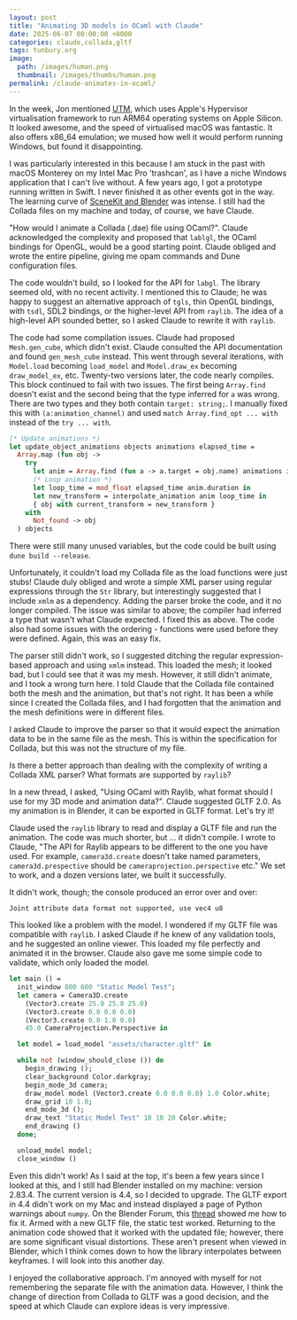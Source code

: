 ```yaml
---
layout: post
title: "Animating 3D models in OCaml with Claude"
date: 2025-06-07 00:00:00 +0000
categories: claude,collada,gltf
tags: tunbury.org
image:
  path: /images/human.png
  thumbnail: /images/thumbs/human.png
permalink: /claude-animates-in-ocaml/
---
```


In the week, Jon mentioned [UTM](https://mac.getutm.app), which uses Apple's Hypervisor virtualisation framework to run ARM64 operating systems on Apple Silicon. It looked awesome, and the speed of virtualised macOS was fantastic. It also offers x86_64 emulation; we mused how well it would perform running Windows, but found it disappointing.

I was particularly interested in this because I am stuck in the past with macOS Monterey on my Intel Mac Pro 'trashcan', as I have a niche Windows application that I can't live without. A few years ago, I got a prototype running written in Swift. I never finished it as other events got in the way. The learning curve of [SceneKit and Blender](https://youtu.be/8Jb3v2HRv_E) was intense. I still had the Collada files on my machine and today, of course, we have Claude.

"How would I animate a Collada (.dae) file using OCaml?". Claude acknowledged the complexity and proposed that `lablgl`, the OCaml bindings for OpenGL, would be a good starting point. Claude obliged and wrote the entire pipeline, giving me opam commands and Dune configuration files.

The code wouldn't build, so I looked for the API for `labgl`. The library seemed old, with no recent activity. I mentioned this to Claude; he was happy to suggest an alternative approach of `tgls`, thin OpenGL bindings, with `tsdl`, SDL2 bindings, or the higher-level API from `raylib`. The idea of a high-level API sounded better, so I asked Claude to rewrite it with `raylib`.

The code had some compilation issues. Claude had proposed `Mesh.gen_cube`, which didn't exist. Claude consulted the API documentation and found `gen_mesh_cube` instead. This went through several iterations, with `Model.load` becoming `load_model` and `Model.draw_ex` becoming `draw_model_ex`, etc. Twenty-two versions later, the code nearly compiles. This block continued to fail with two issues. The first being `Array.find` doesn't exist and the second being that the type inferred for `a` was wrong. There are two types and they both contain `target: string;`. I manually fixed this with `(a:animation_channel)` and used `match Array.find_opt ... with` instead of the `try ... with`.

```ocaml
(* Update animations *)
let update_object_animations objects animations elapsed_time =
  Array.map (fun obj ->
    try
      let anim = Array.find (fun a -> a.target = obj.name) animations in
      (* Loop animation *)
      let loop_time = mod_float elapsed_time anim.duration in
      let new_transform = interpolate_animation anim loop_time in
      { obj with current_transform = new_transform }
    with
      Not_found -> obj
  ) objects
```

There were still many unused variables, but the code could be built using `dune build --release`.

Unfortunately, it couldn't load my Collada file as the load functions were just stubs! Claude duly obliged and wrote a simple XML parser using regular expressions through the `Str` library, but interestingly suggested that I include `xmlm` as a dependency. Adding the parser broke the code, and it no longer compiled. The issue was similar to above; the compiler had inferred a type that wasn't what Claude expected. I fixed this as above. The code also had some issues with the ordering - functions were used before they were defined. Again, this was an easy fix.

The parser still didn't work, so I suggested ditching the regular expression-based approach and using `xmlm` instead. This loaded the mesh; it looked bad, but I could see that it was my mesh. However, it still didn't animate, and I took a wrong turn here. I told Claude that the Collada file contained both the mesh and the animation, but that's not right. It has been a while since I created the Collada files, and I had forgotten that the animation and the mesh definitions were in different files.

I asked Claude to improve the parser so that it would expect the animation data to be in the same file as the mesh. This is within the specification for Collada, but this was not the structure of my file.

Is there a better approach than dealing with the complexity of writing a Collada XML parser? What formats are supported by `raylib`?

In a new thread, I asked, "Using OCaml with Raylib, what format should I use for my 3D mode and animation data?". Claude suggested GLTF 2.0. As my animation is in Blender, it can be exported in GLTF format. Let's try it!

Claude used the `raylib` library to read and display a GLTF file and run the animation. The code was much shorter, but ... it didn't compile. I wrote to Claude, "The API for Raylib appears to be different to the one you have used. For example, `camera3d.create` doesn't take named parameters, `camera3d.prespective` should be `cameraprojection.perspective` etc."  We set to work, and a dozen versions later, we built it successfully.

It didn't work, though; the console produced an error over and over:

```
Joint attribute data format not supported, use vec4 u8
```

This looked like a problem with the model. I wondered if my GLTF file was compatible with `raylib`. I asked Claude if he knew of any validation tools, and he suggested an online viewer. This loaded my file perfectly and animated it in the browser. Claude also gave me some simple code to validate, which only loaded the model.

```ocaml
let main () =
  init_window 800 600 "Static Model Test";
  let camera = Camera3D.create
    (Vector3.create 25.0 25.0 25.0)
    (Vector3.create 0.0 0.0 0.0)
    (Vector3.create 0.0 1.0 0.0)
    45.0 CameraProjection.Perspective in

  let model = load_model "assets/character.gltf" in

  while not (window_should_close ()) do
    begin_drawing ();
    clear_background Color.darkgray;
    begin_mode_3d camera;
    draw_model model (Vector3.create 0.0 0.0 0.0) 1.0 Color.white;
    draw_grid 10 1.0;
    end_mode_3d ();
    draw_text "Static Model Test" 10 10 20 Color.white;
    end_drawing ()
  done;

  unload_model model;
  close_window ()
```

Even this didn't work! As I said at the top, it's been a few years since I looked at this, and I still had Blender installed on my machine: version 2.83.4. The current version is 4.4, so I decided to upgrade. The GLTF export in 4.4 didn't work on my Mac and instead displayed a page of Python warnings about `numpy`. On the Blender Forum, this [thread](https://blenderartists.org/t/multiple-addons-giving-numpy-errors-blender-4-4-mac/1590436/2) showed me how to fix it. Armed with a new GLTF file, the static test worked. Returning to the animation code showed that it worked with the updated file; however, there are some significant visual distortions. These aren't present when viewed in Blender, which I think comes down to how the library interpolates between keyframes. I will look into this another day.

I enjoyed the collaborative approach. I'm annoyed with myself for not remembering the separate file with the animation data. However, I think the change of direction from Collada to GLTF was a good decision, and the speed at which Claude can explore ideas is very impressive.

